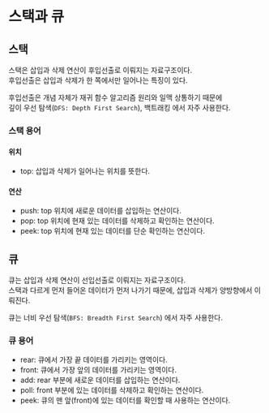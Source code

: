 스택과 큐
===

## 스택

스택은 삽입과 삭제 연산이 후입선출로 이뤄지는 자료구조이다.  
후입선출은 삽입과 삭제가 한 쪽에서만 일어나는 특징이 있다.

후입선출은 개념 자체가 재귀 함수 알고리즘 원리와 일맥 상통하기 때문에  
깊이 우선 탐색(`DFS: Depth First Search`), 백트래킹 에서 자주 사용한다.  


### 스택 용어

#### 위치

- top: 삽입과 삭제가 일어나는 위치를 뜻한다.

#### 연산

- push: top 위치에 새로운 데이터를 삽입하는 연산이다.
- pop: top 위치에 현재 있는 데이터를 삭제하고 확인하는 연산이다.
- peek: top 위치에 현재 있는 데이터를 단순 확인하는 연산이다.


## 큐

큐는 삽입과 삭제 연산이 선입선출로 이뤄지는 자료구조이다.  
스택과 다르게 먼저 들어온 데이터가 먼저 나가기 때문에, 삽입과 삭제가 양방향에서 이뤄진다.

큐는 너비 우선 탐색(`BFS: Breadth First Search`) 에서 자주 사용한다.

### 큐 용어

- rear: 큐에서 가장 끝 데이터를 가리키는 영역이다.
- front: 큐에서 가장 앞의 데이터를 가리키는 영역이다.
- add: rear 부분에 새로운 데이터를 삽입하는 연산이다.
- poll: front 부분에 있는 데이터를 삭제하고 확인하는 연산이다.
- peek: 큐의 맨 앞(front)에 있는 데이터를 확인할 때 사용하는 연산이다.

